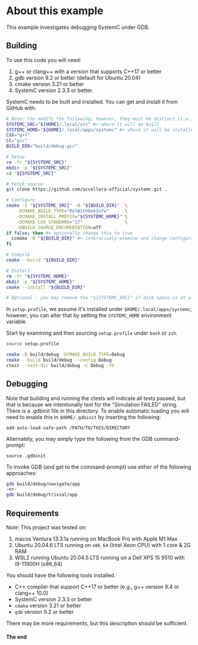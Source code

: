 # About this example

This example investigates debugging SystemC under GDB.

## Building

To use this code you will need:

1. g++ or clang++ with a version that supports C++17 or better
2. gdb version 9.2 or better (default for Ubuntu 20.04)
3. cmake version 3.21 or better
4. SystemC version 2.3.3 or better.

SystemC needs to be built and installed. You can get and install it from GitHub with:

```bash
# Note: You modify the following; however, they must be distinct (i.e., not one contained within the other).
SYSTEMC_SRC="${HOME}/.local/src" #< where it will be built
SYSTEMC_HOME="${HOME}/.local/apps/systemc" #< where it will be installed
CXX="g++"
CC="gcc"
BUILD_DIR="build/debug-gcc"

# Setup
rm -fr "${SYSTEMC_SRC}"
mkdir -p "${SYSTEMC_SRC}"
cd "${SYSTEMC_SRC}"

# Fetch source
git clone https://github.com/accellera-official/systemc.git .

# Configure
cmake -S "${SYSTEMC_SRC}" -B "${BUILD_DIR}"  \
    -DCMAKE_BUILD_TYPE="RelWithDebInfo"      \
    -DCMAKE_INSTALL_PREFIX="${SYSTEMC_HOME}" \
    -DCMAKE_CXX_STANDARD="17"                \
    -DBUILD_SOURCE_DOCUMENTATION=off
if false; then #< optionally change this to true
  ccmake -B "${BUILD_DIR}" #< interacively examine and change configuration options
fi

# Compile
cmake --build "${BUILD_DIR}"

# Install
rm -fr "${SYSTEMC_HOME}"
mkdir -p "${SYSTEMC_HOME}" 
cmake --install "${BUILD_DIR}"

# Optional - you may remove the "${SYSTEMC_SRC}" if disk space is at a premium
```

In `setup.profile`, we assume it's installed under `$HOME/.local/apps/systemc`; however, you can alter that by setting the `SYSTEMC_HOME` environment variable.

Start by examining and then sourcing `setup.profile` under `bash` or `zsh`.

```bash
source setup.profile
```

```bash
cmake -B build/debug -DCMAKE_BUILD_TYPE=Debug
cmake --build build/debug --config Debug
ctest --test-dir build/debug -C Debug -VV
```

## Debugging

Note that building and running the ctests will indicate all tests passed, but that is because we intentionally test for the "Simulation FAILED" string.  There is a .gdbinit file in this directory. To enable automatic loading you will need to enable this in `$HOME/.gdbinit`  by inserting the following:

```gdb
add-auto-load-safe-path /PATH/TO/THIS/DIRECTORY
```

Alternately, you may simply type the following from the GDB command-prompt:

```gdb
source .gdbinit
```

To invoke GDB (and get to the command-prompt) use either of the following approaches:

```bash
gdb build/debug/navigate/app
-or-
gdb build/debug/trivial/app
```

## Requirements

Note: This project was tested on:

1. macos Ventura 13.3.1a running on MacBook Pro with Apple M1 Max
2. Ubuntu 20.04.6 LTS running on `x86_64` (Intel Xeon CPU) with 1 core & 2G RAM
3. WSL2 running Ubuntu 20.04.5 LTS running on a Dell XPS 15 9510 with i9-11900H (x86_64)

You should have the following tools installed.

- C++ compiler that support C++17 or better (e.g., g++ version 9.4 or clang++ 10.0)
- SystemC version 2.3.3 or better
- `cmake` version 3.21 or better
- `gdb` version 9.2 or better

There may be more requirements, but this description should be sufficient.


#### The end
